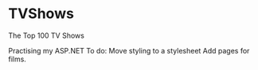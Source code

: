 # TVShows
The Top 100 TV Shows

Practising my ASP.NET
To do:
  Move styling to a stylesheet
  Add pages for films.
